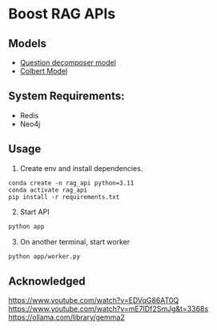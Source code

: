 # Boost RAG APIs

## Models

- [Question decomposer model](https://huggingface.co/thenHung/question_decomposer_t5)
- [Colbert Model](https://huggingface.co/thenHung/Colbert_reranking/)


## System Requirements:

- Redis
- Neo4j

## Usage

1. Create env and install dependencies.
```
conda create -n rag_api python=3.11
conda activate rag_api
pip install -r requirements.txt
```

2. Start API
```bash
python app
```

3. On another terminal, start worker

```bash
python app/worker.py
```


## Acknowledged

https://www.youtube.com/watch?v=EDVqG86AT0Q
https://www.youtube.com/watch?v=mE7IDf2SmJg&t=3368s
https://ollama.com/library/gemma2